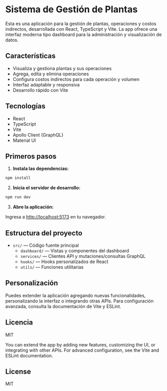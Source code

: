
# Sistema de Gestión de Plantas

Esta es una aplicación para la gestión de plantas, operaciones y costos indirectos, desarrollada con React, TypeScript y Vite. La app ofrece una interfaz moderna tipo dashboard para la administración y visualización de datos.

## Características

- Visualiza y gestiona plantas y sus operaciones
- Agrega, edita y elimina operaciones
- Configura costos indirectos para cada operación y volumen
- Interfaz adaptable y responsiva
- Desarrollo rápido con Vite

## Tecnologías

- React
- TypeScript
- Vite
- Apollo Client (GraphQL)
- Material UI

## Primeros pasos

1. **Instala las dependencias:**

  ```bash
  npm install
  ```

2. **Inicia el servidor de desarrollo:**

  ```bash
  npm run dev
  ```

3. **Abre la aplicación:**

  Ingresa a [http://localhost:5173](http://localhost:5173) en tu navegador.

## Estructura del proyecto

- `src/` — Código fuente principal
  - `dashboard/` — Vistas y componentes del dashboard
  - `services/` — Clientes API y mutaciones/consultas GraphQL
  - `hooks/` — Hooks personalizados de React
  - `utils/` — Funciones utilitarias

## Personalización

Puedes extender la aplicación agregando nuevas funcionalidades, personalizando la interfaz o integrando otras APIs. Para configuración avanzada, consulta la documentación de Vite y ESLint.

## Licencia

MIT

You can extend the app by adding new features, customizing the UI, or integrating with other APIs. For advanced configuration, see the Vite and ESLint documentation.

## License

MIT
